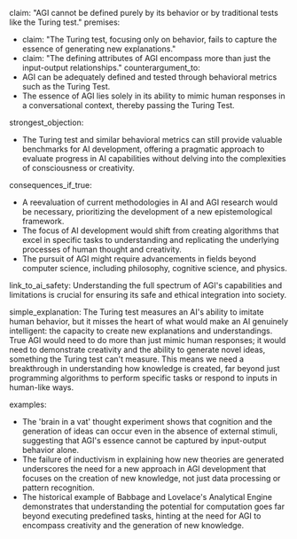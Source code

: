 claim: "AGI cannot be defined purely by its behavior or by traditional tests like the Turing test."
premises:
  - claim: "The Turing test, focusing only on behavior, fails to capture the essence of generating new explanations."
  - claim: "The defining attributes of AGI encompass more than just the input-output relationships."
counterargument_to:
  - AGI can be adequately defined and tested through behavioral metrics such as the Turing Test.
  - The essence of AGI lies solely in its ability to mimic human responses in a conversational context, thereby passing the Turing Test.

strongest_objection:
  - The Turing test and similar behavioral metrics can still provide valuable benchmarks for AI development, offering a pragmatic approach to evaluate progress in AI capabilities without delving into the complexities of consciousness or creativity.

consequences_if_true:
  - A reevaluation of current methodologies in AI and AGI research would be necessary, prioritizing the development of a new epistemological framework.
  - The focus of AI development would shift from creating algorithms that excel in specific tasks to understanding and replicating the underlying processes of human thought and creativity.
  - The pursuit of AGI might require advancements in fields beyond computer science, including philosophy, cognitive science, and physics.

link_to_ai_safety: Understanding the full spectrum of AGI's capabilities and limitations is crucial for ensuring its safe and ethical integration into society.

simple_explanation: The Turing test measures an AI's ability to imitate human behavior, but it misses the heart of what would make an AI genuinely intelligent: the capacity to create new explanations and understandings. True AGI would need to do more than just mimic human responses; it would need to demonstrate creativity and the ability to generate novel ideas, something the Turing test can't measure. This means we need a breakthrough in understanding how knowledge is created, far beyond just programming algorithms to perform specific tasks or respond to inputs in human-like ways.

examples:
  - The 'brain in a vat' thought experiment shows that cognition and the generation of ideas can occur even in the absence of external stimuli, suggesting that AGI's essence cannot be captured by input-output behavior alone.
  - The failure of inductivism in explaining how new theories are generated underscores the need for a new approach in AGI development that focuses on the creation of new knowledge, not just data processing or pattern recognition.
  - The historical example of Babbage and Lovelace's Analytical Engine demonstrates that understanding the potential for computation goes far beyond executing predefined tasks, hinting at the need for AGI to encompass creativity and the generation of new knowledge.